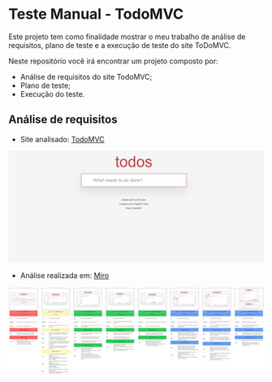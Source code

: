 # Teste Manual - TodoMVC
Este projeto tem como finalidade mostrar o meu trabalho de análise de requisitos, plano de teste e a execução de teste do site ToDoMVC.

Neste repositório você irá encontrar um projeto composto por:

- Análise de requisitos do site TodoMVC;
- Plano de teste;
- Execução do teste.

## Análise de requisitos

- Site analisado: [TodoMVC](https://todomvc.com/examples/react/dist/)


![TodoMVC](img/todomvc.jpg)



- Análise realizada em: [Miro](https://miro.com/app/dashboard/)


![Análise de Requisitos](img/requisitos.jpg)



